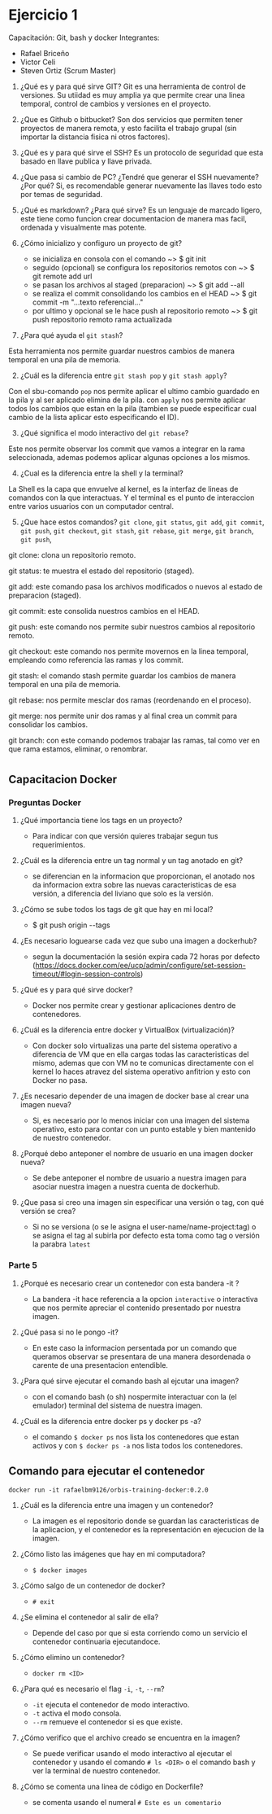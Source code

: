 # Ejercicio 1
Capacitación: Git, bash y docker
Integrantes:
- Rafael Briceño
- Victor Celi
- Steven Ortiz (Scrum Master)

1. ¿Qué es y para qué sirve GIT?
	Git es una herramienta de control de versiones. Su utiidad es muy amplia
	ya que permite crear una linea temporal, control de cambios y versiones
	en el proyecto.

2. ¿Que es Github o bitbucket?
	Son dos servicios que permiten tener proyectos de manera remota, y esto
	facilita el trabajo grupal (sin importar la distancia fisica ni otros
	factores).

3. ¿Qué es y para qué sirve el SSH?
	Es un protocolo de seguridad que esta basado en llave publica y llave
	privada.

4. ¿Que pasa si cambio de PC? ¿Tendré que generar el SSH nuevamente?¿Por qué?
	Si, es recomendable generar nuevamente las llaves todo esto por temas de seguridad.

5. ¿Qué es markdown? ¿Para qué sirve?
	Es un lenguaje de marcado ligero, este tiene como funcion crear documentacion
	de manera mas facil, ordenada y visualmente mas potente.

6. ¿Cómo inicializo y configuro un proyecto de git?
	- se inicializa en consola con el comando ~> $ git init
	- seguido (opcional) se configura los repositorios remotos con ~> $ git remote add url
	- se pasan los archivos al staged (preparacion) ~> $ git add --all
	- se realiza el commit consolidando los cambios en el HEAD ~> $ git commit -m "...texto referencial..."
	- por ultimo y opcional se le hace push al repositorio remoto ~> $ git push repositorio remoto rama actualizada


1. ¿Para qué ayuda el `git stash`?
  
Esta herramienta nos permite guardar nuestros cambios de manera temporal en una pila de memoria.

2. ¿Cuál es la diferencia entre `git stash pop` y `git stash apply`?
  
Con el sbu-comando `pop` nos permite aplicar el ultimo cambio guardado en la pila y al ser aplicado
elimina de la pila. con `apply` nos permite aplicar todos los cambios que estan en la pila (tambien
se puede especificar cual cambio de la lista aplicar esto especificando el ID).

3. ¿Qué significa el modo interactivo del `git rebase`?
  
Este nos permite observar los commit que vamos a integrar en la rama seleccionada, ademas podemos aplicar
algunas opciones a los mismos. 


4. ¿Cual es la diferencia entre la shell y la terminal?
  
La Shell es la capa que envuelve al kernel, es la interfaz de lineas de comandos con la que interactuas.
Y el terminal es el punto de interaccion entre varios usuarios con un computador central.

5. ¿Que hace estos comandos? `git clone`, `git status`, `git add`, `git commit`, `git push`, `git checkout`, `git stash`, `git rebase`, `git merge`, `git branch`, `git push`,
  
git clone: clona un repositorio remoto.

git status: te muestra el estado del repositorio (staged).

git add: este comando pasa los archivos modificados o nuevos al estado de preparacion (staged).

git commit: este consolida nuestros cambios en el HEAD.

git push: este comando nos permite subir nuestros cambios al repositorio remoto.

git checkout: este comando nos permite movernos en la linea temporal, empleando como referencia las ramas y los commit.

git stash: el comando stash permite guardar los cambios de manera temporal en una pila de memoria.

git rebase: nos permite mesclar dos ramas (reordenando en el proceso).

git merge: nos permite unir dos ramas y al final crea un commit para consolidar los cambios.

git branch: con este comando podemos trabajar las ramas, tal como ver en que rama estamos, eliminar, o renombrar.

#

## Capacitacion Docker
### Preguntas Docker

1. ¿Qué importancia tiene los tags en un proyecto?
	- Para indicar con que versión quieres trabajar segun tus requerimientos.

2. ¿Cuál es la diferencia entre un tag normal y un tag anotado en git?
	- se diferencian en la informacion que proporcionan, el anotado nos da informacion extra sobre las nuevas caracteristicas de esa versión, a diferencia del liviano que solo es la versión.

3. ¿Cómo se sube todos los tags de git que hay en mi local?
	- $ git push origin --tags

4. ¿Es necesario loguearse cada vez que subo una imagen a dockerhub?
	- segun la documentación la sesión expira cada 72 horas por defecto (https://docs.docker.com/ee/ucp/admin/configure/set-session-timeout/#login-session-controls)

5. ¿Qué es y para qué sirve docker?
	- Docker nos permite crear y gestionar aplicaciones dentro de contenedores.

6. ¿Cuál es la diferencia entre docker y VirtualBox (virtualización)?
	- Con docker solo virtualizas una parte del sistema operativo a diferencia de VM que en ella cargas todas las caracteristicas del mismo, ademas que con VM no te comunicas directamente con el kernel lo haces atravez del sistema operativo anfitrion y esto con Docker no pasa.

7. ¿Es necesario depender de una imagen de docker base al crear una imagen nueva?
	- Si, es necesario por lo menos iniciar con una imagen del sistema operativo, esto para contar con un punto estable y bien mantenido de nuestro contenedor.

8. ¿Porqué debo anteponer el nombre de usuario en una imagen docker nueva?
	- Se debe anteponer el nombre de usuario a nuestra imagen para asociar nuestra imagen a nuestra cuenta de dockerhub.

9. ¿Que pasa si creo una imagen sin especificar una versión o tag, con qué versión se crea?
	- Si no se versiona (o se le asigna el user-name/name-project:tag) o se asigna el tag al subirla por defecto esta toma como tag o versión la parabra `latest`

### Parte 5

1. ¿Porqué es necesario crear un contenedor con esta bandera -it ?
	- La bandera -it hace referencia a la opcion `interactive` o interactiva que nos permite apreciar el contenido presentado por nuestra imagen.

2. ¿Qué pasa si no le pongo -it?
	- En este caso la informacion persentada por un comando que queramos observar se presentara de una manera desordenada o carente de una presentacion entendible.

3. ¿Para qué sirve ejecutar el comando bash al ejcutar una imagen?
	- con el comando bash (o sh) nospermite interactuar con la (el emulador) terminal del sistema de nuestra imagen.

4.  ¿Cuál es la diferencia entre docker ps y docker ps -a?
	- el comando `$ docker ps` nos lista los contenedores que estan activos y con `$ docker ps -a` nos lista todos los contenedores.

## Comando para ejecutar el contenedor

`docker run -it rafaelbm9126/orbis-training-docker:0.2.0`

1. ¿Cuál es la diferencia entre una imagen y un contenedor?
	- La imagen es el repositorio donde se guardan las caracteristicas de la aplicacion, y el contenedor es la representación en ejecucion de la imagen.

2. ¿Cómo listo las imágenes que hay en mi computadora?
	- `$ docker images`

3. ¿Cómo salgo de un contenedor de docker?
	- `# exit`

4. ¿Se elimina el contenedor al salir de ella?
	- Depende del caso por que si esta corriendo como un servicio el contenedor continuaria ejecutandoce.

5. ¿Cómo elimino un contenedor?
	- `docker rm <ID>`

6. ¿Para qué es necesario el flag `-i`, `-t`, `--rm`?
	- `-it` ejecuta el contenedor de modo interactivo.
	- `-t` activa el modo consola.
	- `--rm` remueve el contenedor si es que existe.

7. ¿Cómo verifico que el archivo creado se encuentra en la imagen?
	- Se puede verificar usando el modo interactivo al ejecutar el contenedor y usando el comando `# ls <DIR>` o el comando bash y ver la terminal de nuestro contenedor.

8. ¿Cómo se comenta una linea de código en Dockerfile?
	- se comenta usando el numeral `# Este es un comentario`


